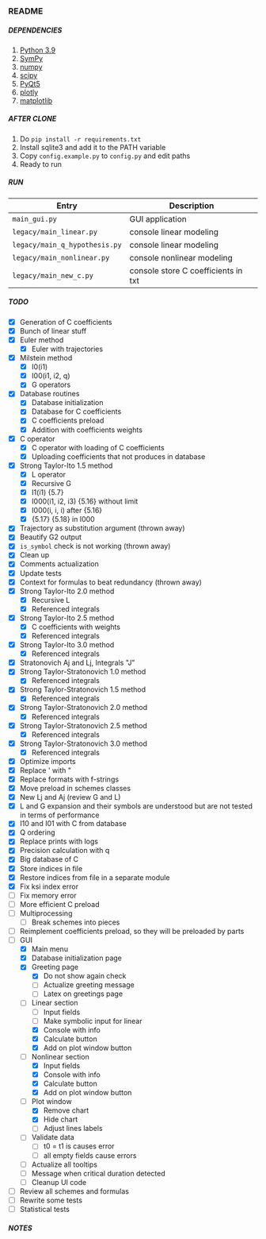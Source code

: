 ### README ###

##### DEPENDENCIES #####

1. [Python 3.9](https://www.python.org)
1. [SymPy](https://docs.sympy.org/latest/index.html)
1. [numpy](https://numpy.org/)
1. [scipy](https://www.scipy.org/)
1. [PyQt5](https://pypi.org/project/PyQt5/)
1. [plotly](https://plotly.com/python/)
1. [matplotlib](https://matplotlib.org/)

##### AFTER CLONE #####

1. Do `pip install -r requirements.txt`
1. Install sqlite3 and add it to the PATH variable
1. Copy `config.example.py` to `config.py` and edit paths
1. Ready to run

##### RUN #####

Entry                         | Description
------------------------------|------------------------------------
`main_gui.py`                 | GUI application
`legacy/main_linear.py`       | console linear modeling
`legacy/main_q_hypothesis.py` | console linear modeling
`legacy/main_nonlinear.py`    | console nonlinear modeling
`legacy/main_new_c.py`        | console store C coefficients in txt

##### TODO #####

- [x] Generation of C coefficients
- [x] Bunch of linear stuff
- [x] Euler method
    - [x] Euler with trajectories
- [x] Milstein method
    - [x] I0(i1)
    - [x] I00(i1, i2, q)
    - [x] G operators
- [x] Database routines
    - [x] Database initialization
    - [x] Database for C coefficients
    - [x] C coefficients preload
    - [x] Addition with coefficients weights
- [x] C operator
    - [x] C operator with loading of C coefficients
    - [x] Uploading coefficients that not produces in database
- [x] Strong Taylor-Ito 1.5 method
    - [x] L operator
    - [x] Recursive G
    - [x] I1(i1) {5.7}
    - [x] I000(i1, i2, i3) {5.16} without limit
    - [x] I000(i, i, i) after {5.16}
    - [x] {5.17} {5.18} in I000
- [x] Trajectory as substitution argument (thrown away)
- [x] Beautify G2 output
- [x] `is_symbol` check is not working (thrown away)
- [x] Clean up
- [x] Comments actualization
- [x] Update tests
- [x] Context for formulas to beat redundancy (thrown away)
- [x] Strong Taylor-Ito 2.0 method
    - [x] Recursive L
    - [x] Referenced integrals
- [x] Strong Taylor-Ito 2.5 method
    - [x] C coefficients with weights
    - [x] Referenced integrals
- [x] Strong Taylor-Ito 3.0 method
    - [x] Referenced integrals
- [x] Stratonovich Aj and Lj, Integrals "J"
- [x] Strong Taylor-Stratonovich 1.0 method
    - [x] Referenced integrals
- [x] Strong Taylor-Stratonovich 1.5 method
    - [x] Referenced integrals
- [x] Strong Taylor-Stratonovich 2.0 method
    - [x] Referenced integrals
- [x] Strong Taylor-Stratonovich 2.5 method
    - [x] Referenced integrals
- [x] Strong Taylor-Stratonovich 3.0 method
    - [x] Referenced integrals
- [x] Optimize imports
- [x] Replace ' with "
- [x] Replace formats with f-strings
- [x] Move preload in schemes classes
- [x] New Lj and Aj (review G and L)
- [x] L and G expansion and their symbols are understood but are not tested in terms of
  performance
- [x] I10 and I01 with C from database
- [x] Q ordering
- [x] Replace prints with logs
- [x] Precision calculation with q
- [x] Big database of C
- [x] Store indices in file
- [x] Restore indices from file in a separate module
- [x] Fix ksi index error
- [ ] Fix memory error
- [ ] More efficient C preload
- [ ] Multiprocessing
    - [ ] Break schemes into pieces
- [ ] Reimplement coefficients preload, so they will be preloaded by parts
- [ ] GUI
    - [x] Main menu
    - [x] Database initialization page
    - [x] Greeting page
        - [x] Do not show again check
        - [ ] Actualize greeting message
        - [ ] Latex on greetings page
    - [ ] Linear section
        - [ ] Input fields
        - [ ] Make symbolic input for linear
        - [x] Console with info
        - [x] Calculate button
        - [x] Add on plot window button
    - [ ] Nonlinear section
        - [x] Input fields
        - [x] Console with info
        - [x] Calculate button
        - [x] Add on plot window button
    - [ ] Plot window
        - [x] Remove chart
        - [x] Hide chart
        - [ ] Adjust lines labels
    - [ ] Validate data
        - [ ] t0 = t1 is causes error
        - [ ] all empty fields cause errors 
    - [ ] Actualize all tooltips
    - [ ] Message when critical duration detected
    - [ ] Cleanup UI code
- [ ] Review all schemes and formulas
- [ ] Rewrite some tests
- [ ] Statistical tests

##### NOTES #####
